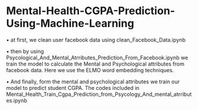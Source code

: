# Mental-Health-CGPA-Prediction-Using-Machine-Learning
•	at first, we clean user facebook data using clean_Facebook_Data.ipynb

•	then by using Psycological_And_Mental_Atrributes_Prediction_From_Facebook.ipynb we train the model to calculate the Mental and Psychological attributes from facebook data. Here we use the ELMO word embedding techniques.

•	And finally, form the mental and psychological attributes we train our model to predict student CGPA. The codes included in Mental_Health_Train_Cgpa_Prediction_from_Psycology_And_mental_atrributes.ipynb

